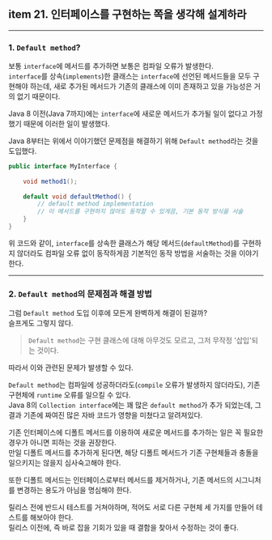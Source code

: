## item 21. 인터페이스를 구현하는 쪽을 생각해 설계하라

---

### 1. `Default method`?

보통 `interface`에 메서드를 추가하면 보통은 컴파일 오류가 발생한다.  
`interface`를 상속(`implements`)한 클래스는 `interface`에 선언된 메서드들을 모두 구현해야 하는데, 새로 추가된 메서드가 기존의 클래스에 이미 존재하고 있을 가능성은 거의 없기 때문이다.

Java 8 이전(Java 7까지)에는 `interface`에 새로운 메서드가 추가될 일이 없다고 가정했기 때문에 이러한 일이 발생했다.

Java 8부터는 위에서 이야기했던 문제점을 해결하기 위해 `Default method`라는 것을 도입했다.  

```java
public interface MyInterface {
    
    void method1();
    
    default void defaultMethod() {
        // default method implementation
        // 이 메서드를 구현하지 않아도 동작할 수 있게끔, 기본 동작 방식을 서술
    }
}
```

위 코드와 같이, `interface`를 상속한 클래스가 해당 메서드(`defaultMethod`)를 구현하지 않더라도 컴파일 오류 없이 동작하게끔 기본적인 동작 방법을 서술하는 것을 이야기한다.

---

### 2. `Default method`의 문제점과 해결 방법

그럼 `Default method` 도입 이후에 모든게 완벽하게 해결이 된걸까?  
슬프게도 그렇지 않다.

> `Default method`는 구현 클래스에 대해 아무것도 모르고, 그저 무작정 '삽입'되는 것이다.  

따라서 이와 관련된 문제가 발생할 수 있다.

`Default method`는 컴파일에 성공하더라도(`compile` 오류가 발생하지 않더라도), 기존 구현체에 `runtime` 오류를 일으킬 수 있다.  
Java 8의 `Collection interface`에는 꽤 많은 `default method`가 추가 되었는데,  그 결과 기존에 짜여진 많은 자바 코드가 영향을 미쳤다고 알려져있다.  

기존 인터페이스에 디폴트 메서드를 이용하여 새로운 메서드를 추가하는 일은 꼭 필요한 경우가 아니면 피하는 것을 권장한다.  
만일 디폴트 메서드를 추가하게 된다면, 해당 디폴트 메서드가 기존 구현체들과 충돌을 일으키지는 않을지 심사숙고해야 한다.

또한 디폴트 메서드는 인터페이스로부터 메서드를 제거하거나, 기존 메서드의 시그니처를 변경하는 용도가 아님을 명심해야 한다.


릴리스 전에 반드시 테스트를 거쳐야하며, 적어도 서로 다른 구현체 세 가지를 만들어 테스트를 해보아야 한다.   
릴리스 이전에, 즉 바로 잡을 기회가 있을 때 결함을 찾아서 수정하는 것이 좋다.











